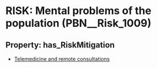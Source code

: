 # RISK: __Mental problems of the population__ (PBN__Risk_1009)

## Property: has_RiskMitigation

* [Telemedicine and remote consultations](PBN__RiskMitigation_1434)

